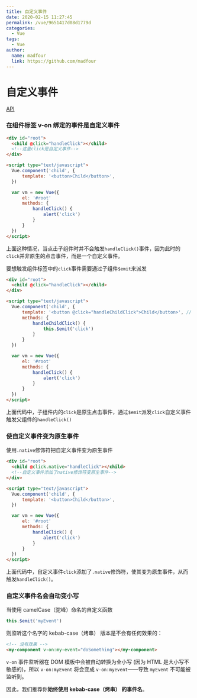 ```yaml
---
title: 自定义事件
date: 2020-02-15 11:27:45
permalink: /vue/9651417d08d1779d
categories:
  - Vue
tags:
  - Vue
author:
  name: madfour
  link: https://github.com/madfour
---
```


# 自定义事件

[API](https://cn.vuejs.org/v2/guide/components-custom-events.html)

### 在组件标签 v-on 绑定的事件是自定义事件

```html
<div id="root">
  <child @click="handleClick"></child>
  <!--这里click是自定义事件-->
</div>

<script type="text/javascript">
  Vue.component('child', {
      template: '<button>Child</button>',
  })

  var vm = new Vue({
      el: '#root'
      methods: {
          handleClick() {
              alert('click')
          }
      }
  })
</script>
```

上面这种情况，当点击子组件时并不会触发`handleClick()`事件，因为此时的`click`并非原生的点击事件，而是一个自定义事件。

要想触发组件标签中的`click`事件需要通过子组件`$emit`来派发

```html
<div id="root">
  <child @click="handleClick"></child>
</div>

<script type="text/javascript">
  Vue.component('child', {
      template: '<button @click="handleChildClick">Child</button>', // 这里的click是原生事件
      methods: {
          handleChildClick() {
              this.$emit('click')
          }
      }
  })

  var vm = new Vue({
      el: '#root'
      methods: {
          handleClick() {
              alert('click')
          }
      }
  })
</script>
```

上面代码中，子组件内的`click`是原生点击事件，通过`$emit`派发`click`自定义事件触发父组件的`handleClick()`

### 使自定义事件变为原生事件

使用`.native`修饰符把自定义事件变为原生事件

```html
<div id="root">
  <child @click.native="handleClick"></child>
  <!--自定义事件添加了native修饰符变原生事件-->
</div>

<script type="text/javascript">
  Vue.component('child', {
      template: '<button>Child</button>',
  })

  var vm = new Vue({
      el: '#root'
      methods: {
          handleClick() {
              alert('click')
          }
      }
  })
</script>
```

上面代码中，自定义事件`click`添加了`.native`修饰符，使其变为原生事件，从而触发`handleClick()`。

### 自定义事件名会自动变小写

当使用 camelCase（驼峰）命名的自定义函数

```js
this.$emit('myEvent')
```

则监听这个名字的 kebab-case（烤串） 版本是不会有任何效果的：

```html
<!-- 没有效果 -->
<my-component v-on:my-event="doSomething"></my-component>
```

`v-on` 事件监听器在 DOM 模板中会被自动转换为全小写 (因为 HTML 是大小写不敏感的)，所以 `v-on:myEvent` 将会变成 `v-on:myevent`——导致 `myEvent` 不可能被监听到。

因此，我们推荐你**始终使用 kebab-case（烤串） 的事件名**。
